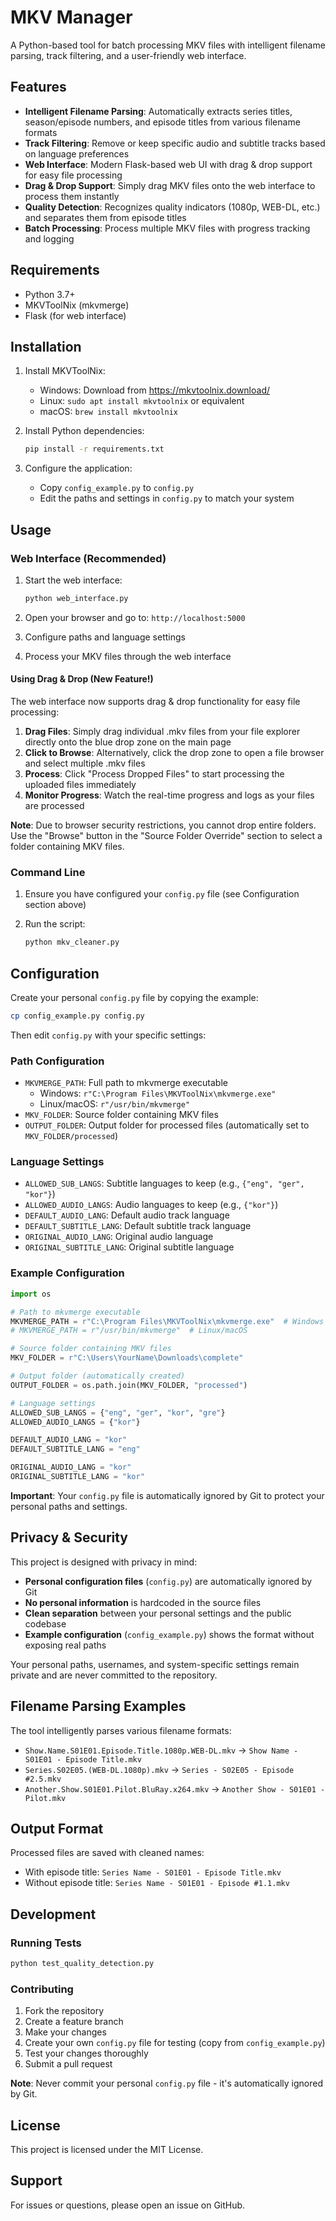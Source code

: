 # MKV Manager

A Python-based tool for batch processing MKV files with intelligent filename parsing, track filtering, and a user-friendly web interface.

## Features

- **Intelligent Filename Parsing**: Automatically extracts series titles, season/episode numbers, and episode titles from various filename formats
- **Track Filtering**: Remove or keep specific audio and subtitle tracks based on language preferences
- **Web Interface**: Modern Flask-based web UI with drag & drop support for easy file processing
- **Drag & Drop Support**: Simply drag MKV files onto the web interface to process them instantly
- **Quality Detection**: Recognizes quality indicators (1080p, WEB-DL, etc.) and separates them from episode titles
- **Batch Processing**: Process multiple MKV files with progress tracking and logging

## Requirements

- Python 3.7+
- MKVToolNix (mkvmerge)
- Flask (for web interface)

## Installation

1. Install MKVToolNix:

   - Windows: Download from https://mkvtoolnix.download/
   - Linux: `sudo apt install mkvtoolnix` or equivalent
   - macOS: `brew install mkvtoolnix`

2. Install Python dependencies:

   ```bash
   pip install -r requirements.txt
   ```

3. Configure the application:
   - Copy `config_example.py` to `config.py`
   - Edit the paths and settings in `config.py` to match your system

## Usage

### Web Interface (Recommended)

1. Start the web interface:

   ```bash
   python web_interface.py
   ```

2. Open your browser and go to: `http://localhost:5000`

3. Configure paths and language settings

4. Process your MKV files through the web interface

#### Using Drag & Drop (New Feature!)

The web interface now supports drag & drop functionality for easy file processing:

1. **Drag Files**: Simply drag individual .mkv files from your file explorer directly onto the blue drop zone on the main page
2. **Click to Browse**: Alternatively, click the drop zone to open a file browser and select multiple .mkv files
3. **Process**: Click "Process Dropped Files" to start processing the uploaded files immediately
4. **Monitor Progress**: Watch the real-time progress and logs as your files are processed

**Note**: Due to browser security restrictions, you cannot drop entire folders. Use the "Browse" button in the "Source Folder Override" section to select a folder containing MKV files.

### Command Line

1. Ensure you have configured your `config.py` file (see Configuration section above)

2. Run the script:
   ```bash
   python mkv_cleaner.py
   ```

## Configuration

Create your personal `config.py` file by copying the example:

```bash
cp config_example.py config.py
```

Then edit `config.py` with your specific settings:

### Path Configuration

- `MKVMERGE_PATH`: Full path to mkvmerge executable
  - Windows: `r"C:\Program Files\MKVToolNix\mkvmerge.exe"`
  - Linux/macOS: `r"/usr/bin/mkvmerge"`
- `MKV_FOLDER`: Source folder containing MKV files
- `OUTPUT_FOLDER`: Output folder for processed files (automatically set to `MKV_FOLDER/processed`)

### Language Settings

- `ALLOWED_SUB_LANGS`: Subtitle languages to keep (e.g., `{"eng", "ger", "kor"}`)
- `ALLOWED_AUDIO_LANGS`: Audio languages to keep (e.g., `{"kor"}`)
- `DEFAULT_AUDIO_LANG`: Default audio track language
- `DEFAULT_SUBTITLE_LANG`: Default subtitle track language
- `ORIGINAL_AUDIO_LANG`: Original audio language
- `ORIGINAL_SUBTITLE_LANG`: Original subtitle language

### Example Configuration

```python
import os

# Path to mkvmerge executable
MKVMERGE_PATH = r"C:\Program Files\MKVToolNix\mkvmerge.exe"  # Windows
# MKVMERGE_PATH = r"/usr/bin/mkvmerge"  # Linux/macOS

# Source folder containing MKV files
MKV_FOLDER = r"C:\Users\YourName\Downloads\complete"

# Output folder (automatically created)
OUTPUT_FOLDER = os.path.join(MKV_FOLDER, "processed")

# Language settings
ALLOWED_SUB_LANGS = {"eng", "ger", "kor", "gre"}
ALLOWED_AUDIO_LANGS = {"kor"}

DEFAULT_AUDIO_LANG = "kor"
DEFAULT_SUBTITLE_LANG = "eng"

ORIGINAL_AUDIO_LANG = "kor"
ORIGINAL_SUBTITLE_LANG = "kor"
```

**Important**: Your `config.py` file is automatically ignored by Git to protect your personal paths and settings.

## Privacy & Security

This project is designed with privacy in mind:

- **Personal configuration files** (`config.py`) are automatically ignored by Git
- **No personal information** is hardcoded in the source files
- **Clean separation** between your personal settings and the public codebase
- **Example configuration** (`config_example.py`) shows the format without exposing real paths

Your personal paths, usernames, and system-specific settings remain private and are never committed to the repository.

## Filename Parsing Examples

The tool intelligently parses various filename formats:

- `Show.Name.S01E01.Episode.Title.1080p.WEB-DL.mkv` → `Show Name - S01E01 - Episode Title.mkv`
- `Series.S02E05.(WEB-DL.1080p).mkv` → `Series - S02E05 - Episode #2.5.mkv`
- `Another.Show.S01E01.Pilot.BluRay.x264.mkv` → `Another Show - S01E01 - Pilot.mkv`

## Output Format

Processed files are saved with cleaned names:

- With episode title: `Series Name - S01E01 - Episode Title.mkv`
- Without episode title: `Series Name - S01E01 - Episode #1.1.mkv`

## Development

### Running Tests

```bash
python test_quality_detection.py
```

### Contributing

1. Fork the repository
2. Create a feature branch
3. Make your changes
4. Create your own `config.py` file for testing (copy from `config_example.py`)
5. Test your changes thoroughly
6. Submit a pull request

**Note**: Never commit your personal `config.py` file - it's automatically ignored by Git.

## License

This project is licensed under the MIT License.

## Support

For issues or questions, please open an issue on GitHub.
